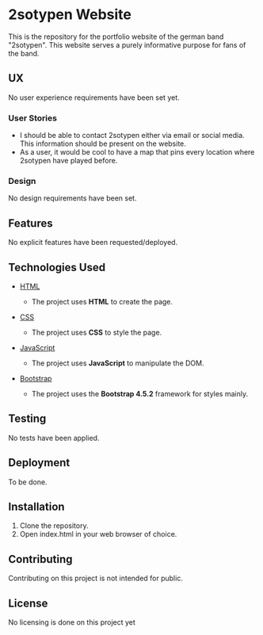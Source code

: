 # 2sotypen Website
This is the repository for the portfolio website of the german band "2sotypen". This website serves a purely informative purpose for fans of the band.
## UX
No user experience requirements have been set yet.
### User Stories
- I should be able to contact 2sotypen either via email or social media. This information should be present on the website.
- As a user, it would be cool to have a map that pins every location where 2sotypen have played before.
### Design
No design requirements have been set.
## Features
No explicit features have been requested/deployed.
## Technologies Used
- [HTML](https://www.w3.org/)
    - The project uses **HTML** to create the page.

- [CSS](https://www.w3.org/)
    - The project uses **CSS** to style the page.

- [JavaScript](https://developer.mozilla.org/bm/docs/Web/JavaScript)
    - The project uses **JavaScript** to manipulate the DOM.

- [Bootstrap](https://getbootstrap.com/)
	- The project uses the **Bootstrap 4.5.2** framework for styles mainly.
## Testing
No tests have been applied.
## Deployment
To be done.
## Installation
1. Clone the repository.
2. Open index.html in your web browser of choice.
## Contributing
Contributing on this project is not intended for public.
## License
No licensing is done on this project yet